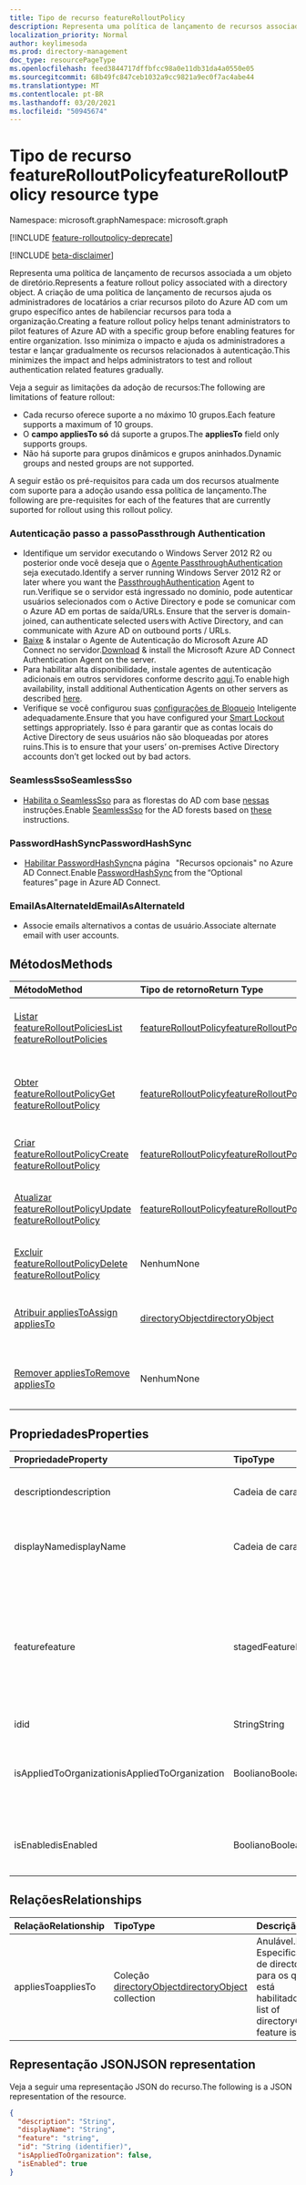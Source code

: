 ```yaml
---
title: Tipo de recurso featureRolloutPolicy
description: Representa uma política de lançamento de recursos associada a um objeto de diretório.
localization_priority: Normal
author: keylimesoda
ms.prod: directory-management
doc_type: resourcePageType
ms.openlocfilehash: feed3844717dffbfcc98a0e11db31da4a0550e05
ms.sourcegitcommit: 68b49fc847ceb1032a9cc9821a9ec0f7ac4abe44
ms.translationtype: MT
ms.contentlocale: pt-BR
ms.lasthandoff: 03/20/2021
ms.locfileid: "50945674"
---
```

# <a name="featurerolloutpolicy-resource-type"></a><span data-ttu-id="c13a6-103">Tipo de recurso featureRolloutPolicy</span><span class="sxs-lookup"><span data-stu-id="c13a6-103">featureRolloutPolicy resource type</span></span>

<span data-ttu-id="c13a6-104">Namespace: microsoft.graph</span><span class="sxs-lookup"><span data-stu-id="c13a6-104">Namespace: microsoft.graph</span></span>

[!INCLUDE [feature-rolloutpolicy-deprecate](../../includes/directory-featurerolloutpolicies-deprecate.md)]

[!INCLUDE [beta-disclaimer](../../includes/beta-disclaimer.md)]

<span data-ttu-id="c13a6-105">Representa uma política de lançamento de recursos associada a um objeto de diretório.</span><span class="sxs-lookup"><span data-stu-id="c13a6-105">Represents a feature rollout policy associated with a directory object.</span></span> <span data-ttu-id="c13a6-106">A criação de uma política de lançamento de recursos ajuda os administradores de locatários a criar recursos piloto do Azure AD com um grupo específico antes de habilenciar recursos para toda a organização.</span><span class="sxs-lookup"><span data-stu-id="c13a6-106">Creating a feature rollout policy helps tenant administrators to pilot features of Azure AD with a specific group before enabling features for entire organization.</span></span> <span data-ttu-id="c13a6-107">Isso minimiza o impacto e ajuda os administradores a testar e lançar gradualmente os recursos relacionados à autenticação.</span><span class="sxs-lookup"><span data-stu-id="c13a6-107">This minimizes the impact and helps administrators to test and rollout authentication related features gradually.</span></span>

<span data-ttu-id="c13a6-108">Veja a seguir as limitações da adoção de recursos:</span><span class="sxs-lookup"><span data-stu-id="c13a6-108">The following are limitations of feature rollout:</span></span>

- <span data-ttu-id="c13a6-109">Cada recurso oferece suporte a no máximo 10 grupos.</span><span class="sxs-lookup"><span data-stu-id="c13a6-109">Each feature supports a maximum of 10 groups.</span></span>
- <span data-ttu-id="c13a6-110">O **campo appliesTo só** dá suporte a grupos.</span><span class="sxs-lookup"><span data-stu-id="c13a6-110">The **appliesTo** field only supports groups.</span></span>
- <span data-ttu-id="c13a6-111">Não há suporte para grupos dinâmicos e grupos aninhados.</span><span class="sxs-lookup"><span data-stu-id="c13a6-111">Dynamic groups and nested groups are not supported.</span></span>

<span data-ttu-id="c13a6-112">A seguir estão os pré-requisitos para cada um dos recursos atualmente com suporte para a adoção usando essa política de lançamento.</span><span class="sxs-lookup"><span data-stu-id="c13a6-112">The following are pre-requisites for each of the features that are currently suported for rollout using this rollout policy.</span></span>

### <a name="passthrough-authentication"></a><span data-ttu-id="c13a6-113">Autenticação passo a passo</span><span class="sxs-lookup"><span data-stu-id="c13a6-113">Passthrough Authentication</span></span>

* <span data-ttu-id="c13a6-114">Identifique um servidor executando o Windows Server 2012 R2 ou posterior onde você deseja que o [Agente PassthroughAuthentication](/azure/active-directory/hybrid/how-to-connect-pta) seja executado.</span><span class="sxs-lookup"><span data-stu-id="c13a6-114">Identify a server running Windows Server 2012 R2 or later where you want the [PassthroughAuthentication](/azure/active-directory/hybrid/how-to-connect-pta) Agent to run.</span></span><span data-ttu-id="c13a6-115">Verifique se o servidor está ingressado no domínio, pode autenticar usuários selecionados com o Active Directory e pode se comunicar com o Azure AD em portas de saída/URLs.</span><span class="sxs-lookup"><span data-stu-id="c13a6-115"> Ensure that the server is domain-joined, can authenticate selected users with Active Directory, and can communicate with Azure AD on outbound ports / URLs.</span></span>
* <span data-ttu-id="c13a6-116">[Baixe](https://aka.ms/getauthagent) & instalar o Agente de Autenticação do Microsoft Azure AD Connect no servidor.</span><span class="sxs-lookup"><span data-stu-id="c13a6-116">[Download](https://aka.ms/getauthagent) & install the Microsoft Azure AD Connect Authentication Agent on the server.</span></span>
* <span data-ttu-id="c13a6-117">Para habilitar alta disponibilidade, instale agentes de autenticação adicionais em outros servidores conforme descrito [aqui](/azure/active-directory/hybrid/how-to-connect-pta-quick-start#step-4-ensure-high-availability).</span><span class="sxs-lookup"><span data-stu-id="c13a6-117">To enable high availability, install additional Authentication Agents on other servers as described [here](/azure/active-directory/hybrid/how-to-connect-pta-quick-start#step-4-ensure-high-availability).</span></span>
* <span data-ttu-id="c13a6-118">Verifique se você configurou suas [configurações de Bloqueio](/azure/active-directory/authentication/howto-password-smart-lockout) Inteligente adequadamente.</span><span class="sxs-lookup"><span data-stu-id="c13a6-118">Ensure that you have configured your [Smart Lockout](/azure/active-directory/authentication/howto-password-smart-lockout) settings appropriately.</span></span> <span data-ttu-id="c13a6-119">Isso é para garantir que as contas locais do Active Directory de seus usuários não são bloqueadas por atores ruins.</span><span class="sxs-lookup"><span data-stu-id="c13a6-119">This is to ensure that your users’ on-premises Active Directory accounts don’t get locked out by bad actors.</span></span>

### <a name="seamlesssso"></a><span data-ttu-id="c13a6-120">SeamlessSso</span><span class="sxs-lookup"><span data-stu-id="c13a6-120">SeamlessSso</span></span>

* <span data-ttu-id="c13a6-121">[Habilita o SeamlessSso](/azure/active-directory/hybrid/how-to-connect-sso) para as florestas do AD com base [nessas](/azure/active-directory/hybrid/tshoot-connect-sso#manual-reset-of-the-feature) instruções.</span><span class="sxs-lookup"><span data-stu-id="c13a6-121">Enable [SeamlessSso](/azure/active-directory/hybrid/how-to-connect-sso) for the AD forests based on [these](/azure/active-directory/hybrid/tshoot-connect-sso#manual-reset-of-the-feature) instructions.</span></span>

### <a name="passwordhashsync"></a><span data-ttu-id="c13a6-122">PasswordHashSync</span><span class="sxs-lookup"><span data-stu-id="c13a6-122">PasswordHashSync</span></span>

* <span data-ttu-id="c13a6-123"> [Habilitar PasswordHashSync](/azure/active-directory/hybrid/whatis-phs)na página   "Recursos opcionais" no Azure AD Connect.</span><span class="sxs-lookup"><span data-stu-id="c13a6-123">Enable [PasswordHashSync](/azure/active-directory/hybrid/whatis-phs) from the “Optional features” page in Azure AD Connect.</span></span>

### <a name="emailasalternateid"></a><span data-ttu-id="c13a6-124">EmailAsAlternateId</span><span class="sxs-lookup"><span data-stu-id="c13a6-124">EmailAsAlternateId</span></span>

* <span data-ttu-id="c13a6-125">Associe emails alternativos a contas de usuário.</span><span class="sxs-lookup"><span data-stu-id="c13a6-125">Associate alternate email  with user accounts.</span></span>

## <a name="methods"></a><span data-ttu-id="c13a6-126">Métodos</span><span class="sxs-lookup"><span data-stu-id="c13a6-126">Methods</span></span>

| <span data-ttu-id="c13a6-127">Método</span><span class="sxs-lookup"><span data-stu-id="c13a6-127">Method</span></span>                                                                         | <span data-ttu-id="c13a6-128">Tipo de retorno</span><span class="sxs-lookup"><span data-stu-id="c13a6-128">Return Type</span></span>                                     | <span data-ttu-id="c13a6-129">Descrição</span><span class="sxs-lookup"><span data-stu-id="c13a6-129">Description</span></span>                                                               |
|:-------------------------------------------------------------------------------|:------------------------------------------------|:--------------------------------------------------------------------------|
| [<span data-ttu-id="c13a6-130">Listar featureRolloutPolicies</span><span class="sxs-lookup"><span data-stu-id="c13a6-130">List featureRolloutPolicies</span></span>](../api/list-featurerolloutpolicies.md) | [<span data-ttu-id="c13a6-131">featureRolloutPolicy</span><span class="sxs-lookup"><span data-stu-id="c13a6-131">featureRolloutPolicy</span></span>](featurerolloutpolicy.md) | <span data-ttu-id="c13a6-132">Recupere uma lista de objetos featureRolloutPolicy.</span><span class="sxs-lookup"><span data-stu-id="c13a6-132">Retrieve a list of featureRolloutPolicy objects.</span></span>                          |
| [<span data-ttu-id="c13a6-133">Obter featureRolloutPolicy</span><span class="sxs-lookup"><span data-stu-id="c13a6-133">Get featureRolloutPolicy</span></span>](../api/featurerolloutpolicy-get.md)                 | [<span data-ttu-id="c13a6-134">featureRolloutPolicy</span><span class="sxs-lookup"><span data-stu-id="c13a6-134">featureRolloutPolicy</span></span>](featurerolloutpolicy.md) | <span data-ttu-id="c13a6-135">Recupere as propriedades e as relações do objeto featurerolloutpolicy.</span><span class="sxs-lookup"><span data-stu-id="c13a6-135">Retrieve the properties and relationships of featurerolloutpolicy object.</span></span> |
| [<span data-ttu-id="c13a6-136">Criar featureRolloutPolicy</span><span class="sxs-lookup"><span data-stu-id="c13a6-136">Create featureRolloutPolicy</span></span>](../api/post-featurerolloutpolicies.md) | [<span data-ttu-id="c13a6-137">featureRolloutPolicy</span><span class="sxs-lookup"><span data-stu-id="c13a6-137">featureRolloutPolicy</span></span>](featurerolloutpolicy.md) | <span data-ttu-id="c13a6-138">Crie um novo objeto featureRolloutPolicy.</span><span class="sxs-lookup"><span data-stu-id="c13a6-138">Create a new featureRolloutPolicy object.</span></span>                                 |
| [<span data-ttu-id="c13a6-139">Atualizar featureRolloutPolicy</span><span class="sxs-lookup"><span data-stu-id="c13a6-139">Update featureRolloutPolicy</span></span>](../api/featurerolloutpolicy-update.md)           | [<span data-ttu-id="c13a6-140">featureRolloutPolicy</span><span class="sxs-lookup"><span data-stu-id="c13a6-140">featureRolloutPolicy</span></span>](featurerolloutpolicy.md) | <span data-ttu-id="c13a6-141">Atualize as propriedades do objeto featurerolloutpolicy.</span><span class="sxs-lookup"><span data-stu-id="c13a6-141">Update the properties of featurerolloutpolicy object.</span></span>                     |
| [<span data-ttu-id="c13a6-142">Excluir featureRolloutPolicy</span><span class="sxs-lookup"><span data-stu-id="c13a6-142">Delete featureRolloutPolicy</span></span>](../api/featurerolloutpolicy-delete.md)           | <span data-ttu-id="c13a6-143">Nenhum</span><span class="sxs-lookup"><span data-stu-id="c13a6-143">None</span></span>                                            | <span data-ttu-id="c13a6-144">Exclua um objeto featureRolloutPolicy.</span><span class="sxs-lookup"><span data-stu-id="c13a6-144">Delete a featureRolloutPolicy object.</span></span>                                     |
| [<span data-ttu-id="c13a6-145">Atribuir appliesTo</span><span class="sxs-lookup"><span data-stu-id="c13a6-145">Assign appliesTo</span></span>](../api/featurerolloutpolicy-post-appliesto.md)              | [<span data-ttu-id="c13a6-146">directoryObject</span><span class="sxs-lookup"><span data-stu-id="c13a6-146">directoryObject</span></span>](directoryobject.md)           | <span data-ttu-id="c13a6-147">Atribua um directoryObject à atribuição de recursos.</span><span class="sxs-lookup"><span data-stu-id="c13a6-147">Assign a directoryObject to feature rollout.</span></span>                              |
| [<span data-ttu-id="c13a6-148">Remover appliesTo</span><span class="sxs-lookup"><span data-stu-id="c13a6-148">Remove appliesTo</span></span>](../api/featurerolloutpolicy-delete-appliesto.md)            | <span data-ttu-id="c13a6-149">Nenhum</span><span class="sxs-lookup"><span data-stu-id="c13a6-149">None</span></span>                                            | <span data-ttu-id="c13a6-150">Remover um directoryObject da adoção de recursos.</span><span class="sxs-lookup"><span data-stu-id="c13a6-150">Remove a directoryObject from feature rollout.</span></span>                            |

## <a name="properties"></a><span data-ttu-id="c13a6-151">Propriedades</span><span class="sxs-lookup"><span data-stu-id="c13a6-151">Properties</span></span>

| <span data-ttu-id="c13a6-152">Propriedade</span><span class="sxs-lookup"><span data-stu-id="c13a6-152">Property</span></span>     | <span data-ttu-id="c13a6-153">Tipo</span><span class="sxs-lookup"><span data-stu-id="c13a6-153">Type</span></span>        | <span data-ttu-id="c13a6-154">Descrição</span><span class="sxs-lookup"><span data-stu-id="c13a6-154">Description</span></span> |
|:-------------|:------------|:------------|
|<span data-ttu-id="c13a6-155">description</span><span class="sxs-lookup"><span data-stu-id="c13a6-155">description</span></span>|<span data-ttu-id="c13a6-156">Cadeia de caracteres</span><span class="sxs-lookup"><span data-stu-id="c13a6-156">String</span></span>|<span data-ttu-id="c13a6-157">Uma descrição para essa política de lançamento de recursos.</span><span class="sxs-lookup"><span data-stu-id="c13a6-157">A description for this feature rollout policy.</span></span>|
|<span data-ttu-id="c13a6-158">displayName</span><span class="sxs-lookup"><span data-stu-id="c13a6-158">displayName</span></span>|<span data-ttu-id="c13a6-159">Cadeia de caracteres</span><span class="sxs-lookup"><span data-stu-id="c13a6-159">String</span></span>|<span data-ttu-id="c13a6-160">O nome de exibição dessa política de lançamento de recursos.</span><span class="sxs-lookup"><span data-stu-id="c13a6-160">The display name for this  feature rollout policy.</span></span>|
|<span data-ttu-id="c13a6-161">feature</span><span class="sxs-lookup"><span data-stu-id="c13a6-161">feature</span></span>|<span data-ttu-id="c13a6-162">stagedFeatureName</span><span class="sxs-lookup"><span data-stu-id="c13a6-162">stagedFeatureName</span></span>| <span data-ttu-id="c13a6-163">Os valores possíveis são: `passthroughAuthentication`, `seamlessSso`, `passwordHashSync`, `emailAsAlternateId`, `unknownFutureValue`.</span><span class="sxs-lookup"><span data-stu-id="c13a6-163">Possible values are: `passthroughAuthentication`, `seamlessSso`, `passwordHashSync`, `emailAsAlternateId`, `unknownFutureValue`.</span></span>|
|<span data-ttu-id="c13a6-164">id</span><span class="sxs-lookup"><span data-stu-id="c13a6-164">id</span></span>|<span data-ttu-id="c13a6-165">String</span><span class="sxs-lookup"><span data-stu-id="c13a6-165">String</span></span>| <span data-ttu-id="c13a6-166">Somente leitura.</span><span class="sxs-lookup"><span data-stu-id="c13a6-166">Read-only.</span></span>|
|<span data-ttu-id="c13a6-167">isAppliedToOrganization</span><span class="sxs-lookup"><span data-stu-id="c13a6-167">isAppliedToOrganization</span></span>|<span data-ttu-id="c13a6-168">Booliano</span><span class="sxs-lookup"><span data-stu-id="c13a6-168">Boolean</span></span>|<span data-ttu-id="c13a6-169">Indica se essa política de lançamento de recursos deve ser aplicada a toda a organização.</span><span class="sxs-lookup"><span data-stu-id="c13a6-169">Indicates whether this feature rollout policy should be applied to the entire organization.</span></span>|
|<span data-ttu-id="c13a6-170">isEnabled</span><span class="sxs-lookup"><span data-stu-id="c13a6-170">isEnabled</span></span>|<span data-ttu-id="c13a6-171">Booliano</span><span class="sxs-lookup"><span data-stu-id="c13a6-171">Boolean</span></span>|<span data-ttu-id="c13a6-172">Indica se a adoção de recursos está habilitada.</span><span class="sxs-lookup"><span data-stu-id="c13a6-172">Indicates whether the feature rollout is enabled.</span></span>|

## <a name="relationships"></a><span data-ttu-id="c13a6-173">Relações</span><span class="sxs-lookup"><span data-stu-id="c13a6-173">Relationships</span></span>

| <span data-ttu-id="c13a6-174">Relação</span><span class="sxs-lookup"><span data-stu-id="c13a6-174">Relationship</span></span> | <span data-ttu-id="c13a6-175">Tipo</span><span class="sxs-lookup"><span data-stu-id="c13a6-175">Type</span></span>        | <span data-ttu-id="c13a6-176">Descrição</span><span class="sxs-lookup"><span data-stu-id="c13a6-176">Description</span></span> |
|:-------------|:------------|:------------|
|<span data-ttu-id="c13a6-177">appliesTo</span><span class="sxs-lookup"><span data-stu-id="c13a6-177">appliesTo</span></span>|<span data-ttu-id="c13a6-178">Coleção [directoryObject](directoryobject.md)</span><span class="sxs-lookup"><span data-stu-id="c13a6-178">[directoryObject](directoryobject.md) collection</span></span>| <span data-ttu-id="c13a6-179">Anulável.</span><span class="sxs-lookup"><span data-stu-id="c13a6-179">Nullable.</span></span> <span data-ttu-id="c13a6-180">Especifica uma lista de directoryObjects para os qual o recurso está habilitado.</span><span class="sxs-lookup"><span data-stu-id="c13a6-180">Specifies a list of directoryObjects that feature is enabled for.</span></span>|

## <a name="json-representation"></a><span data-ttu-id="c13a6-181">Representação JSON</span><span class="sxs-lookup"><span data-stu-id="c13a6-181">JSON representation</span></span>

<span data-ttu-id="c13a6-182">Veja a seguir uma representação JSON do recurso.</span><span class="sxs-lookup"><span data-stu-id="c13a6-182">The following is a JSON representation of the resource.</span></span>

<!-- {
  "blockType": "resource",
  "optionalProperties": [

  ],
  "@odata.type": "microsoft.graph.featureRolloutPolicy",
  "keyProperty": "id"
}-->

```json
{
  "description": "String",
  "displayName": "String",
  "feature": "string",
  "id": "String (identifier)",
  "isAppliedToOrganization": false,
  "isEnabled": true
}
```

<!-- uuid: 16cd6b66-4b1a-43a1-adaf-3a886856ed98
2019-02-04 14:57:30 UTC -->
<!-- {
  "type": "#page.annotation",
  "description": "featureRolloutPolicy resource",
  "keywords": "",
  "section": "documentation",
  "tocPath": ""
}-->


